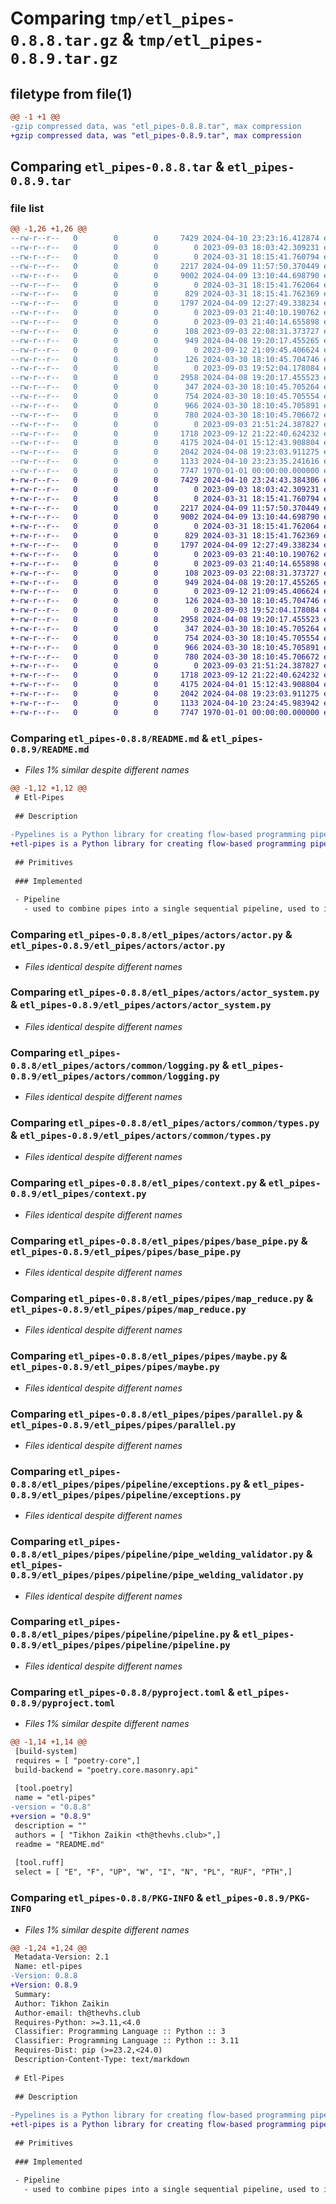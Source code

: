 # Comparing `tmp/etl_pipes-0.8.8.tar.gz` & `tmp/etl_pipes-0.8.9.tar.gz`

## filetype from file(1)

```diff
@@ -1 +1 @@
-gzip compressed data, was "etl_pipes-0.8.8.tar", max compression
+gzip compressed data, was "etl_pipes-0.8.9.tar", max compression
```

## Comparing `etl_pipes-0.8.8.tar` & `etl_pipes-0.8.9.tar`

### file list

```diff
@@ -1,26 +1,26 @@
--rw-r--r--   0        0        0     7429 2024-04-10 23:23:16.412874 etl_pipes-0.8.8/README.md
--rw-r--r--   0        0        0        0 2023-09-03 18:03:42.309231 etl_pipes-0.8.8/etl_pipes/__init__.py
--rw-r--r--   0        0        0        0 2024-03-31 18:15:41.760794 etl_pipes-0.8.8/etl_pipes/actors/__init__.py
--rw-r--r--   0        0        0     2217 2024-04-09 11:57:50.370449 etl_pipes-0.8.8/etl_pipes/actors/actor.py
--rw-r--r--   0        0        0     9002 2024-04-09 13:10:44.698790 etl_pipes-0.8.8/etl_pipes/actors/actor_system.py
--rw-r--r--   0        0        0        0 2024-03-31 18:15:41.762064 etl_pipes-0.8.8/etl_pipes/actors/common/__init__.py
--rw-r--r--   0        0        0      829 2024-03-31 18:15:41.762369 etl_pipes-0.8.8/etl_pipes/actors/common/logging.py
--rw-r--r--   0        0        0     1797 2024-04-09 12:27:49.338234 etl_pipes-0.8.8/etl_pipes/actors/common/types.py
--rw-r--r--   0        0        0        0 2023-09-03 21:40:10.190762 etl_pipes-0.8.8/etl_pipes/common/__init__.py
--rw-r--r--   0        0        0        0 2023-09-03 21:40:14.655898 etl_pipes-0.8.8/etl_pipes/common/utils/__init__.py
--rw-r--r--   0        0        0      108 2023-09-03 22:08:31.373727 etl_pipes-0.8.8/etl_pipes/common/utils/type_hints.py
--rw-r--r--   0        0        0      949 2024-04-08 19:20:17.455265 etl_pipes-0.8.8/etl_pipes/context.py
--rw-r--r--   0        0        0        0 2023-09-12 21:09:45.406624 etl_pipes-0.8.8/etl_pipes/domain/__init__.py
--rw-r--r--   0        0        0      126 2024-03-30 18:10:45.704746 etl_pipes-0.8.8/etl_pipes/domain/types.py
--rw-r--r--   0        0        0        0 2023-09-03 19:52:04.178084 etl_pipes-0.8.8/etl_pipes/pipes/__init__.py
--rw-r--r--   0        0        0     2958 2024-04-08 19:20:17.455523 etl_pipes-0.8.8/etl_pipes/pipes/base_pipe.py
--rw-r--r--   0        0        0      347 2024-03-30 18:10:45.705264 etl_pipes-0.8.8/etl_pipes/pipes/broadcast_parallel.py
--rw-r--r--   0        0        0      754 2024-03-30 18:10:45.705554 etl_pipes-0.8.8/etl_pipes/pipes/map_reduce.py
--rw-r--r--   0        0        0      966 2024-03-30 18:10:45.705891 etl_pipes-0.8.8/etl_pipes/pipes/maybe.py
--rw-r--r--   0        0        0      780 2024-03-30 18:10:45.706672 etl_pipes-0.8.8/etl_pipes/pipes/parallel.py
--rw-r--r--   0        0        0        0 2023-09-03 21:51:24.387827 etl_pipes-0.8.8/etl_pipes/pipes/pipeline/__init__.py
--rw-r--r--   0        0        0     1718 2023-09-12 21:22:40.624232 etl_pipes-0.8.8/etl_pipes/pipes/pipeline/exceptions.py
--rw-r--r--   0        0        0     4175 2024-04-01 15:12:43.908804 etl_pipes-0.8.8/etl_pipes/pipes/pipeline/pipe_welding_validator.py
--rw-r--r--   0        0        0     2042 2024-04-08 19:23:03.911275 etl_pipes-0.8.8/etl_pipes/pipes/pipeline/pipeline.py
--rw-r--r--   0        0        0     1133 2024-04-10 23:23:35.241616 etl_pipes-0.8.8/pyproject.toml
--rw-r--r--   0        0        0     7747 1970-01-01 00:00:00.000000 etl_pipes-0.8.8/PKG-INFO
+-rw-r--r--   0        0        0     7429 2024-04-10 23:24:43.384306 etl_pipes-0.8.9/README.md
+-rw-r--r--   0        0        0        0 2023-09-03 18:03:42.309231 etl_pipes-0.8.9/etl_pipes/__init__.py
+-rw-r--r--   0        0        0        0 2024-03-31 18:15:41.760794 etl_pipes-0.8.9/etl_pipes/actors/__init__.py
+-rw-r--r--   0        0        0     2217 2024-04-09 11:57:50.370449 etl_pipes-0.8.9/etl_pipes/actors/actor.py
+-rw-r--r--   0        0        0     9002 2024-04-09 13:10:44.698790 etl_pipes-0.8.9/etl_pipes/actors/actor_system.py
+-rw-r--r--   0        0        0        0 2024-03-31 18:15:41.762064 etl_pipes-0.8.9/etl_pipes/actors/common/__init__.py
+-rw-r--r--   0        0        0      829 2024-03-31 18:15:41.762369 etl_pipes-0.8.9/etl_pipes/actors/common/logging.py
+-rw-r--r--   0        0        0     1797 2024-04-09 12:27:49.338234 etl_pipes-0.8.9/etl_pipes/actors/common/types.py
+-rw-r--r--   0        0        0        0 2023-09-03 21:40:10.190762 etl_pipes-0.8.9/etl_pipes/common/__init__.py
+-rw-r--r--   0        0        0        0 2023-09-03 21:40:14.655898 etl_pipes-0.8.9/etl_pipes/common/utils/__init__.py
+-rw-r--r--   0        0        0      108 2023-09-03 22:08:31.373727 etl_pipes-0.8.9/etl_pipes/common/utils/type_hints.py
+-rw-r--r--   0        0        0      949 2024-04-08 19:20:17.455265 etl_pipes-0.8.9/etl_pipes/context.py
+-rw-r--r--   0        0        0        0 2023-09-12 21:09:45.406624 etl_pipes-0.8.9/etl_pipes/domain/__init__.py
+-rw-r--r--   0        0        0      126 2024-03-30 18:10:45.704746 etl_pipes-0.8.9/etl_pipes/domain/types.py
+-rw-r--r--   0        0        0        0 2023-09-03 19:52:04.178084 etl_pipes-0.8.9/etl_pipes/pipes/__init__.py
+-rw-r--r--   0        0        0     2958 2024-04-08 19:20:17.455523 etl_pipes-0.8.9/etl_pipes/pipes/base_pipe.py
+-rw-r--r--   0        0        0      347 2024-03-30 18:10:45.705264 etl_pipes-0.8.9/etl_pipes/pipes/broadcast_parallel.py
+-rw-r--r--   0        0        0      754 2024-03-30 18:10:45.705554 etl_pipes-0.8.9/etl_pipes/pipes/map_reduce.py
+-rw-r--r--   0        0        0      966 2024-03-30 18:10:45.705891 etl_pipes-0.8.9/etl_pipes/pipes/maybe.py
+-rw-r--r--   0        0        0      780 2024-03-30 18:10:45.706672 etl_pipes-0.8.9/etl_pipes/pipes/parallel.py
+-rw-r--r--   0        0        0        0 2023-09-03 21:51:24.387827 etl_pipes-0.8.9/etl_pipes/pipes/pipeline/__init__.py
+-rw-r--r--   0        0        0     1718 2023-09-12 21:22:40.624232 etl_pipes-0.8.9/etl_pipes/pipes/pipeline/exceptions.py
+-rw-r--r--   0        0        0     4175 2024-04-01 15:12:43.908804 etl_pipes-0.8.9/etl_pipes/pipes/pipeline/pipe_welding_validator.py
+-rw-r--r--   0        0        0     2042 2024-04-08 19:23:03.911275 etl_pipes-0.8.9/etl_pipes/pipes/pipeline/pipeline.py
+-rw-r--r--   0        0        0     1133 2024-04-10 23:24:45.983942 etl_pipes-0.8.9/pyproject.toml
+-rw-r--r--   0        0        0     7747 1970-01-01 00:00:00.000000 etl_pipes-0.8.9/PKG-INFO
```

### Comparing `etl_pipes-0.8.8/README.md` & `etl_pipes-0.8.9/README.md`

 * *Files 1% similar despite different names*

```diff
@@ -1,12 +1,12 @@
 # Etl-Pipes
 
 ## Description
 
-Pypelines is a Python library for creating flow-based programming pipelines.
+etl-pipes is a Python library for creating flow-based programming pipelines.
 
 ## Primitives
 
 ### Implemented
 
 - Pipeline
   - used to combine pipes into a single sequential pipeline, used to implement "|" operator
```

### Comparing `etl_pipes-0.8.8/etl_pipes/actors/actor.py` & `etl_pipes-0.8.9/etl_pipes/actors/actor.py`

 * *Files identical despite different names*

### Comparing `etl_pipes-0.8.8/etl_pipes/actors/actor_system.py` & `etl_pipes-0.8.9/etl_pipes/actors/actor_system.py`

 * *Files identical despite different names*

### Comparing `etl_pipes-0.8.8/etl_pipes/actors/common/logging.py` & `etl_pipes-0.8.9/etl_pipes/actors/common/logging.py`

 * *Files identical despite different names*

### Comparing `etl_pipes-0.8.8/etl_pipes/actors/common/types.py` & `etl_pipes-0.8.9/etl_pipes/actors/common/types.py`

 * *Files identical despite different names*

### Comparing `etl_pipes-0.8.8/etl_pipes/context.py` & `etl_pipes-0.8.9/etl_pipes/context.py`

 * *Files identical despite different names*

### Comparing `etl_pipes-0.8.8/etl_pipes/pipes/base_pipe.py` & `etl_pipes-0.8.9/etl_pipes/pipes/base_pipe.py`

 * *Files identical despite different names*

### Comparing `etl_pipes-0.8.8/etl_pipes/pipes/map_reduce.py` & `etl_pipes-0.8.9/etl_pipes/pipes/map_reduce.py`

 * *Files identical despite different names*

### Comparing `etl_pipes-0.8.8/etl_pipes/pipes/maybe.py` & `etl_pipes-0.8.9/etl_pipes/pipes/maybe.py`

 * *Files identical despite different names*

### Comparing `etl_pipes-0.8.8/etl_pipes/pipes/parallel.py` & `etl_pipes-0.8.9/etl_pipes/pipes/parallel.py`

 * *Files identical despite different names*

### Comparing `etl_pipes-0.8.8/etl_pipes/pipes/pipeline/exceptions.py` & `etl_pipes-0.8.9/etl_pipes/pipes/pipeline/exceptions.py`

 * *Files identical despite different names*

### Comparing `etl_pipes-0.8.8/etl_pipes/pipes/pipeline/pipe_welding_validator.py` & `etl_pipes-0.8.9/etl_pipes/pipes/pipeline/pipe_welding_validator.py`

 * *Files identical despite different names*

### Comparing `etl_pipes-0.8.8/etl_pipes/pipes/pipeline/pipeline.py` & `etl_pipes-0.8.9/etl_pipes/pipes/pipeline/pipeline.py`

 * *Files identical despite different names*

### Comparing `etl_pipes-0.8.8/pyproject.toml` & `etl_pipes-0.8.9/pyproject.toml`

 * *Files 1% similar despite different names*

```diff
@@ -1,14 +1,14 @@
 [build-system]
 requires = [ "poetry-core",]
 build-backend = "poetry.core.masonry.api"
 
 [tool.poetry]
 name = "etl-pipes"
-version = "0.8.8"
+version = "0.8.9"
 description = ""
 authors = [ "Tikhon Zaikin <th@thevhs.club>",]
 readme = "README.md"
 
 [tool.ruff]
 select = [ "E", "F", "UP", "W", "I", "N", "PL", "RUF", "PTH",]
```

### Comparing `etl_pipes-0.8.8/PKG-INFO` & `etl_pipes-0.8.9/PKG-INFO`

 * *Files 1% similar despite different names*

```diff
@@ -1,24 +1,24 @@
 Metadata-Version: 2.1
 Name: etl-pipes
-Version: 0.8.8
+Version: 0.8.9
 Summary: 
 Author: Tikhon Zaikin
 Author-email: th@thevhs.club
 Requires-Python: >=3.11,<4.0
 Classifier: Programming Language :: Python :: 3
 Classifier: Programming Language :: Python :: 3.11
 Requires-Dist: pip (>=23.2,<24.0)
 Description-Content-Type: text/markdown
 
 # Etl-Pipes
 
 ## Description
 
-Pypelines is a Python library for creating flow-based programming pipelines.
+etl-pipes is a Python library for creating flow-based programming pipelines.
 
 ## Primitives
 
 ### Implemented
 
 - Pipeline
   - used to combine pipes into a single sequential pipeline, used to implement "|" operator
```

